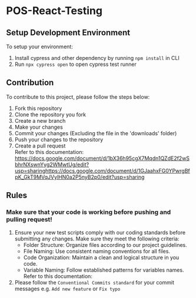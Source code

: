 # POS-React-Testing

## Setup Development Environment

To setup your environment:
1. Install cypress and other dependency by running `npm install` in CLI
2. Run `npx cypress open` to open cypress test runner

## Contribution

To contribute to this project, please follow the steps below:
1. Fork this repository
2. Clone the repository you fork
3. Create a new branch
4. Make your changes
5. Commit your changes (Excluding the file in the 'downloads' folder)
6. Push your changes to the repository
7. Create a pull request  
Refer to this documentation: https://docs.google.com/document/d/1bX36h95cgX7Mqdn1QZdE2f2wSbhrNXswnYyg2WMwtUg/edit?usp=sharinghttps://docs.google.com/document/d/1GJaahxFG0YPwrgBfpK_GkT9MVqJVylHN0a2P5nyB2p0/edit?usp=sharing

## Rules
### Make sure that your code is working before pushing and pulling request!
1. Ensure your new test scripts comply with our coding standards before submitting any changes. Make sure they meet the following criteria:
    - Folder Structure: Organize files according to our project guidelines.
    - File Naming: Use consistent naming conventions for all files.
    - Code Organization: Maintain a clean and logical structure in you code.
    - Variable Naming: Follow established patterns for variables names.  
Refer to this documentation:
2. Please follow the `Conventional Commits standard` for your commit messages
e.g. `Add new feature` or `Fix typo`

